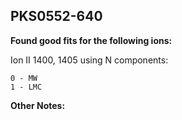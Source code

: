 ## PKS0552-640
**Found good fits for the following ions:**

Ion II 1400, 1405 using N components:
```
0 - MW
1 - LMC
```


**Other Notes:**

